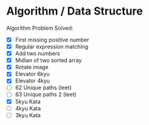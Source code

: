 # Algorithm / Data Structure

Algorithm Problem Solved:

- [X] First missing positive number
- [X] Regular expression matching
- [X] Add two numbers
- [X] Midian of two sorted array
- [X] Rotate image
- [X] Elevator 6kyu
- [X] Elevator 4kyu
- [ ] 62 Unique paths (leet)
- [ ] 63 Unique paths 2 (leet)
- [X] 5kyu Kata
- [ ] 4kyu Kata
- [ ] 3kyu Kata